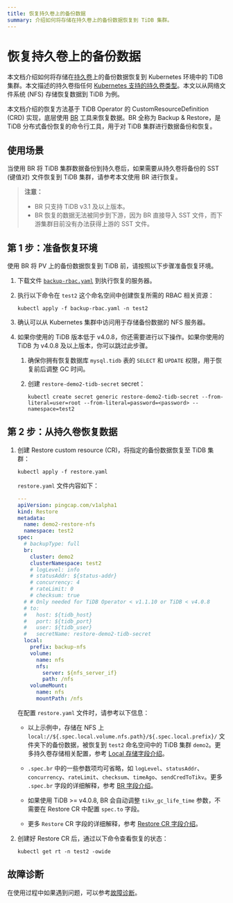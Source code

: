 ```yaml
---
title: 恢复持久卷上的备份数据
summary: 介绍如何将存储在持久卷上的备份数据恢复到 TiDB 集群。
---
```


# 恢复持久卷上的备份数据

本文档介绍如何将存储在[持久卷](https://kubernetes.io/zh/docs/concepts/storage/persistent-volumes/)上的备份数据恢复到 Kubernetes 环境中的 TiDB 集群。本文描述的持久卷指任何 [Kubernetes 支持的持久卷类型](https://kubernetes.io/zh/docs/concepts/storage/persistent-volumes/#types-of-persistent-volumes)。本文以从网络文件系统 (NFS) 存储恢复数据到 TiDB 为例。

本文档介绍的恢复方法基于 TiDB Operator 的 CustomResourceDefinition (CRD) 实现，底层使用 [BR](https://docs.pingcap.com/zh/tidb/stable/backup-and-restore-tool/) 工具来恢复数据。BR 全称为 Backup & Restore，是 TiDB 分布式备份恢复的命令行工具，用于对 TiDB 集群进行数据备份和恢复。

## 使用场景

当使用 BR 将 TiDB 集群数据备份到持久卷后，如果需要从持久卷将备份的 SST (键值对) 文件恢复到 TiDB 集群，请参考本文使用 BR 进行恢复。

> **注意：**
>
> - BR 只支持 TiDB v3.1 及以上版本。
> - BR 恢复的数据无法被同步到下游，因为 BR 直接导入 SST 文件，而下游集群目前没有办法获得上游的 SST 文件。

## 第 1 步：准备恢复环境

使用 BR 将 PV 上的备份数据恢复到 TiDB 前，请按照以下步骤准备恢复环境。

1. 下载文件 [`backup-rbac.yaml`](https://github.com/pingcap/tidb-operator/blob/v1.3.9/manifests/backup/backup-rbac.yaml) 到执行恢复的服务器。

2. 执行以下命令在 `test2` 这个命名空间中创建恢复所需的 RBAC 相关资源：

    
    ```shell
    kubectl apply -f backup-rbac.yaml -n test2
    ```

3. 确认可以从 Kubernetes 集群中访问用于存储备份数据的 NFS 服务器。

4. 如果你使用的 TiDB 版本低于 v4.0.8，你还需要进行以下操作。如果你使用的 TiDB 为 v4.0.8 及以上版本，你可以跳过此步骤。

    1. 确保你拥有恢复数据库 `mysql.tidb` 表的 `SELECT` 和 `UPDATE` 权限，用于恢复前后调整 GC 时间。

    2. 创建 `restore-demo2-tidb-secret` secret：

        
        ```shell
        kubectl create secret generic restore-demo2-tidb-secret --from-literal=user=root --from-literal=password=<password> --namespace=test2
        ```

## 第 2 步：从持久卷恢复数据

1. 创建 Restore custom resource (CR)，将指定的备份数据恢复至 TiDB 集群：

    
    ```shell
    kubectl apply -f restore.yaml
    ```

    `restore.yaml` 文件内容如下：

    ```yaml
    ---
    apiVersion: pingcap.com/v1alpha1
    kind: Restore
    metadata:
      name: demo2-restore-nfs
      namespace: test2
    spec:
      # backupType: full
      br:
        cluster: demo2
        clusterNamespace: test2
        # logLevel: info
        # statusAddr: ${status-addr}
        # concurrency: 4
        # rateLimit: 0
        # checksum: true
      # # Only needed for TiDB Operator < v1.1.10 or TiDB < v4.0.8
      # to:
      #   host: ${tidb_host}
      #   port: ${tidb_port}
      #   user: ${tidb_user}
      #   secretName: restore-demo2-tidb-secret
      local:
        prefix: backup-nfs
        volume:
          name: nfs
          nfs:
            server: ${nfs_server_if}
            path: /nfs
        volumeMount:
          name: nfs
          mountPath: /nfs
    ```

    在配置 `restore.yaml` 文件时，请参考以下信息：

    - 以上示例中，存储在 NFS 上 `local://${.spec.local.volume.nfs.path}/${.spec.local.prefix}/` 文件夹下的备份数据，被恢复到 `test2` 命名空间中的 TiDB 集群 `demo2`。更多持久卷存储相关配置，参考 [Local 存储字段介绍](backup-restore-cr.md#local-存储字段介绍)。

    - `.spec.br` 中的一些参数项均可省略，如 `logLevel`、`statusAddr`、`concurrency`、`rateLimit`、`checksum`、`timeAgo`、`sendCredToTikv`。更多 `.spec.br` 字段的详细解释，参考 [BR 字段介绍](backup-restore-cr.md#br-字段介绍)。

    - 如果使用 TiDB >= v4.0.8, BR 会自动调整 `tikv_gc_life_time` 参数，不需要在 Restore CR 中配置 `spec.to` 字段。

    - 更多 `Restore` CR 字段的详细解释，参考 [Restore CR 字段介绍](backup-restore-cr.md#restore-cr-字段介绍)。

2. 创建好 Restore CR 后，通过以下命令查看恢复的状态：

    
    ```shell
    kubectl get rt -n test2 -owide
    ```

## 故障诊断

在使用过程中如果遇到问题，可以参考[故障诊断](deploy-failures.md)。
